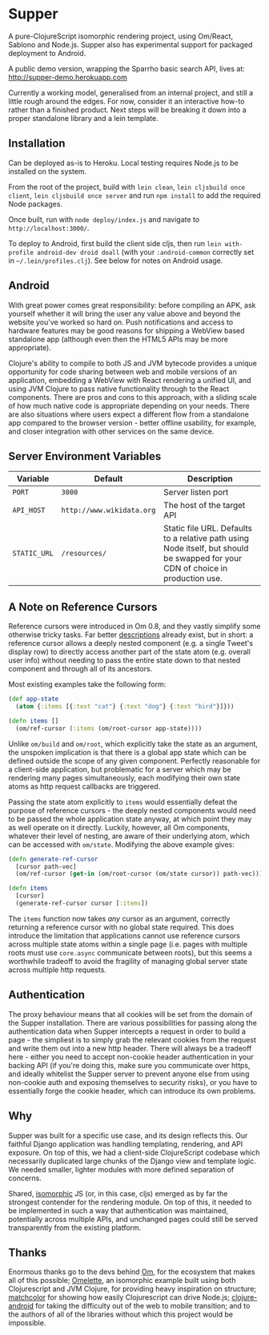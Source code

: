 # Supper

A pure-ClojureScript isomorphic rendering project, using Om/React, Sablono and Node.js. Supper also has experimental support for packaged deployment to Android.

A public demo version, wrapping the Sparrho basic search API, lives at: http://supper-demo.herokuapp.com

Currently a working model, generalised from an internal project, and still a little rough around the edges. For now, consider it an interactive how-to rather than a finished product. Next steps will be breaking it down into a proper standalone library and a lein template.

## Installation

Can be deployed as-is to Heroku. Local testing requires Node.js to be installed on the system.

From the root of the project, build with `lein clean`, `lein cljsbuild once client`, `lein cljsbuild once server` and run `npm install` to add the required Node packages.

Once built, run with `node deploy/index.js` and navigate to `http://localhost:3000/`.

To deploy to Android, first build the client side cljs, then run `lein with-profile android-dev droid doall` (with your `:android-common` correctly set in `~/.lein/profiles.clj`). See below for notes on Android usage.

## Android

With great power comes great responsibility: before compiling an APK, ask yourself whether it will bring the user any value above and beyond the website you've worked so hard on. Push notifications and access to hardware features may be good reasons for shipping a WebView based standalone app (although even then the HTML5 APIs may be more appropriate).

Clojure's ability to compile to both JS and JVM bytecode provides a unique opportunity for code sharing between web and mobile versions of an application, embedding a WebView with React rendering a unified UI, and using JVM Clojure to pass native functionality through to the React components. There are pros and cons to this approach, with a sliding scale of how much native code is appropriate depending on your needs. There are also situations where users expect a different flow from a standalone app compared to the browser version - better offline usability, for example, and closer integration with other services on the same device.

## Server Environment Variables

| Variable     | Default                   | Description  |
| ------------ | ------------------------- | ------------ |
| `PORT`       | `3000`                    | Server listen port |
| `API_HOST`   | `http://www.wikidata.org` | The host of the target API |
| `STATIC_URL` | `/resources/`             | Static file URL. Defaults to a relative path using Node itself, but should be swapped for your CDN of choice in production use. |

## A Note on Reference Cursors

Reference cursors were introduced in Om 0.8, and they vastly simplify some otherwise tricky tasks. Far better [descriptions](https://github.com/omcljs/om/wiki/Advanced-Tutorial#reference-cursors) already exist, but in short: a reference cursor allows a deeply nested component (e.g. a single Tweet's display row) to directly access another part of the state atom (e.g. overall user info) without needing to pass the entire state down to that nested component and through all of its ancestors.

Most existing examples take the following form:
```clojure
(def app-state
  (atom {:items [{:text "cat"} {:text "dog"} {:text "bird"}]}))

(defn items []
  (om/ref-cursor (:items (om/root-cursor app-state))))
```

Unlike `om/build` and `om/root`, which explicitly take the state as an argument, the unspoken implication is that there is a global app state which can be defined outside the scope of any given component. Perfectly reasonable for a client-side application, but problematic for a server which may be rendering many pages simultaneously, each modifying their own state atoms as http request callbacks are triggered.

Passing the state atom explicitly to `items` would essentially defeat the purpose of reference cursors - the deeply nested components would need to be passed the whole application state anyway, at which point they may as well operate on it directly. Luckily, however, all Om components, whatever their level of nesting, are aware of their underlying atom, which can be accessed with `om/state`. Modifying the above example gives:
```clojure
(defn generate-ref-cursor
  [cursor path-vec]
  (om/ref-cursor (get-in (om/root-cursor (om/state cursor)) path-vec))))

(defn items
  [cursor]
  (generate-ref-cursor cursor [:items])
```

The `items` function now takes _any_ cursor as an argument, correctly returning a reference cursor with no global state required. This does introduce the limitation that applications cannot use reference cursors across multiple state atoms within a single page (i.e. pages with multiple roots must use `core.async` communicate between roots), but this seems a worthwhile tradeoff to avoid the fragility of managing global server state across multiple http requests.

## Authentication

The proxy behaviour means that all cookies will be set from the domain of the Supper installation. There are various possibilities for passing along the authentication data when Supper intercepts a request in order to build a page - the simpliest is to simply grab the relevant cookies from the request and write them out into a new http header. There will always be a tradeoff here - either you need to accept non-cookie header authentication in your backing API (if you're doing this, make sure you communicate over https, and ideally whitelist the Supper server to prevent anyone else from using non-cookie auth and exposing themselves to security risks), or you have to essentially forge the cookie header, which can introduce its own problems.

## Why

Supper was built for a specific use case, and its design reflects this. Our faithful Django application was handling templating, rendering, and API exposure. On top of this, we had a client-side ClojureScript codebase which necessarily duplicated large chunks of the Django view and template logic. We needed smaller, lighter modules with more defined separation of concerns.

Shared, [isomorphic](http://www.oreilly.com/pub/e/3009) JS (or, in this case, cljs) emerged as by far the strongest contender for the rendering module. On top of this, it needed to be implemented in such a way that authentication was maintained, potentially across multiple APIs, and unchanged pages could still be served transparently from the existing platform.


## Thanks

Enormous thanks go to the devs behind [Om](https://github.com/omcljs/om), for the ecosystem that makes all of this possible; [Omelette](https://github.com/DomKM/omelette), an isomorphic example built using both Clojurescript and JVM Clojure, for providing heavy inspiration on structure; [matchcolor](https://github.com/seabre/matchcolor) for showing how easily Clojurescript can drive Node.js; [clojure-android](https://github.com/clojure-android) for taking the difficulty out of the web to mobile transition; and to the authors of all of the libraries without which this project would be impossible.
